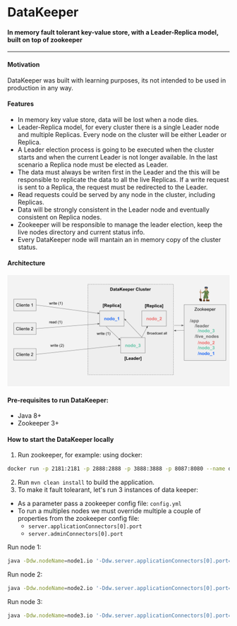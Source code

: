 # DataKeeper

#### In memory fault tolerant key-value store, with a Leader-Replica model, built on top of zookeeper
---

#### Motivation
DataKeeper was built with learning purposes, its not intended to be used in production in any way.

#### Features

- In memory key value store, data will be lost when a node dies.
- Leader-Replica model, for every cluster there is a single Leader node and multiple Replicas. Every node on the cluster will be either Leader or Replica.
- A Leader election process is going to be executed when the cluster starts and when the current Leader is not longer available. In the last scenario a Replica node must be elected as Leader.
- The data must always be writen first in the Leader and the this will be responsible to replicate the data to all the live Replicas. If a write request is sent to a Replica, the request must be redirected to the Leader.
- Read requests could be served by any node in the cluster, including Replicas.
- Data will be strongly consistent in the Leader node and eventually consistent on Replica nodes.
- Zookeeper will be responsible to manage the leader election, keep the live nodes directory and current status info.
- Every DataKeeper node will mantain an in memory copy of the cluster status.


#### Architecture

![data-keeper](data-keeper.png)

#### Pre-requisites to run DataKeeper:
- Java 8+
- Zookeeper 3+

#### How to start the DataKeeper locally

1. Run zookeeper, for example: using docker:
```bash
docker run -p 2181:2181 -p 2888:2888 -p 3888:3888 -p 8087:8080 --name db-zookeeper --restart always -d zookeeper
```
2. Run `mvn clean install` to build the application.
3. To make it fault tolearant, let's run 3 instances of data keeper:

- As a parameter pass a zookeeper config file: `config.yml`
- To run a multiples nodes we must override multiple a couple of properties from the zookeeper config file:
    - `server.applicationConnectors[0].port`
    - `server.adminConnectors[0].port`

Run node 1:
```bash
java -Ddw.nodeName=node1.io '-Ddw.server.applicationConnectors[0].port=8080' '-Ddw.server.adminConnectors[0].port=8081' -jar target/data-keeper-1.0-SNAPSHOT.jar server config.yml
```

Run node 2:
```bash
java -Ddw.nodeName=node2.io '-Ddw.server.applicationConnectors[0].port=8082' '-Ddw.server.adminConnectors[0].port=8083' -jar target/data-keeper-1.0-SNAPSHOT.jar server config.yml
```

Run node 3:
```bash
java -Ddw.nodeName=node3.io '-Ddw.server.applicationConnectors[0].port=8084' '-Ddw.server.adminConnectors[0].port=8085' -jar target/data-keeper-1.0-SNAPSHOT.jar server config.yml
```


